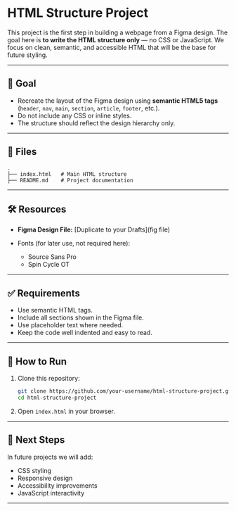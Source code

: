 # HTML Structure Project

This project is the first step in building a webpage from a Figma design. The goal here is **to write the HTML structure only** — no CSS or JavaScript. We focus on clean, semantic, and accessible HTML that will be the base for future styling.

---

## 🎯 Goal

- Recreate the layout of the Figma design using **semantic HTML5 tags** (`header`, `nav`, `main`, `section`, `article`, `footer`, etc.).
- Do not include any CSS or inline styles.
- The structure should reflect the design hierarchy only.

---

## 📂 Files

```
.
├── index.html   # Main HTML structure
├── README.md    # Project documentation
```

---

## 🛠️ Resources

- **Figma Design File:** [Duplicate to your Drafts](fig file)
- Fonts (for later use, not required here):

  - Source Sans Pro
  - Spin Cycle OT

---

## ✅ Requirements

- Use semantic HTML tags.
- Include all sections shown in the Figma file.
- Use placeholder text where needed.
- Keep the code well indented and easy to read.

---

## 🚀 How to Run

1. Clone this repository:

   ```bash
   git clone https://github.com/your-username/html-structure-project.git
   cd html-structure-project
   ```

2. Open `index.html` in your browser.

---

## 📌 Next Steps

In future projects we will add:

- CSS styling
- Responsive design
- Accessibility improvements
- JavaScript interactivity

---
